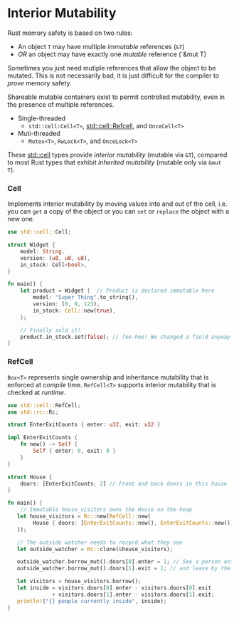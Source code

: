 # Interior Mutability

Rust memory safety is based on two rules:
* An object `T` may have multiple _immutable_ references (`&T`)
* *OR* an object may have exactly one _mutable_ reference (`&mut T)

Sometimes you just need mutiple references that allow the object to be mutated.
This is not necessarily bad, it is just difficult for the compiler to *prove*
memory safety.

Shareable mutable containers exist to permit controlled mutability, even in the
presence of multiple references.

* Single-threaded
  - `std::cell:Cell<T>`, [std::cell::Refcell](https://doc.rust-lang.org/std/cell/struct.RefCell.html), and `OnceCell<T>`
* Muti-threaded
  - `Mutex<T>`, `RwLock<T>`, and `OnceLock<T>`

These [std::cell](https://doc.rust-lang.org/std/cell/index.html) types provide
_interior mutability_ (mutable via `&T`), compared to most Rust types that
exhibit _inherited mutability_ (mutable only via `&mut T`).

### Cell

Implements interior mutability by moving values into and out of the cell,
i.e. you can `get` a copy of the object or you can `set` or `replace` the object
with a new one.

```rust
use std::cell::Cell;

struct Widget {
    model: String,
    version: (u8, u8, u8),
    in_stock: Cell<bool>,
}

fn main() {
    let product = Widget {  // Product is declared immutable here
        model: "Super Thing".to_string(),
        version: (0, 9, 123),
        in_stock: Cell::new(true),
    };

    // Finally sold it!
    product.in_stock.set(false); // Tee-hee! We changed a field anyway!
}
```

### RefCell

`Box<T>` represents single ownership and inheritance mutability that is enforced
at _compile_ time. `RefCell<T>` supports interior mutability that is checked
at _runtime_.

```rust
use std::cell::RefCell;
use std::rc::Rc;

struct EnterExitCounts { enter: u32, exit: u32 }

impl EnterExitCounts {
    fn new() -> Self {
        Self { enter: 0, exit: 0 }
    }
}

struct House {
    doors: [EnterExitCounts; 2] // Front and back doors in this house
}

fn main() {
    // Immutable house_visitors owns the House on the heap
   let house_visitors = Rc::new(RefCell::new(
        House { doors: [EnterExitCounts::new(), EnterExitCounts::new()] }
   ));

   // The outside watcher needs to record what they see
   let outside_watcher = Rc::clone(&house_visitors);

   outside_watcher.borrow_mut().doors[0].enter = 1; // See a person enter the front
   outside_watcher.borrow_mut().doors[1].exit = 1; // and leave by the back

   let visitors = house_visitors.borrow();
   let inside = visitors.doors[0].enter - visitors.doors[0].exit
              + visitors.doors[1].enter - visitors.doors[1].exit;
   println!("{} people currently inside", inside);
}
```       
